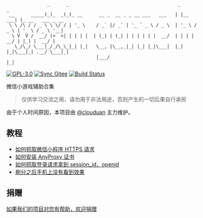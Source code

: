 ```
               _      _                                        _          _
 __      _____(_)_  _(_)_ __      __ _  __ _ _ __ ___   ___   | |__   ___| |_ __   ___ _ __
 \ \ /\ / / _ \ \ \/ / | '_ \    / _` |/ _` | '_ ` _ \ / _ \  | '_ \ / _ \ | '_ \ / _ \ '__|
  \ V  V /  __/ |>  <| | | | |  | (_| | (_| | | | | | |  __/  | | | |  __/ | |_) |  __/ |
   \_/\_/ \___|_/_/\_\_|_| |_|   \__, |\__,_|_| |_| |_|\___|  |_| |_|\___|_| .__/ \___|_|
                                 |___/                                     |_|
```

[![GPL-3.0](https://img.shields.io/badge/license-GPL--3.0-blue.svg)](LICENSE)
[![Sync Gitee](https://img.shields.io/badge/sync-gitee-green.svg)](https://gitee.com/game-helper/weixin-game-helper)
[![Build Status](https://travis-ci.org/game-helper/weixin.svg?branch=master)](https://travis-ci.org/game-helper/weixin)

微信小游戏辅助合集

> 仅供学习交流之用，请勿用于非法用途，否则产生的一切后果自行承担

由于个人时间原因，本项目由 [@clouduan](https://github.com/clouduan) 主力维护。

## 教程

- [如何抓取微信小程序 HTTPS 请求](https://github.com/game-helper/weixin/issues/6)
- [如何安装 AnyProxy 证书](https://github.com/game-helper/weixin/issues/7)
- [如何抓取登录请求拿到 session_id、openid](https://github.com/game-helper/weixin/issues/13)
- [刷分之后手机上没有看到效果](https://github.com/game-helper/weixin/issues/17)

## 捐赠

[如果我们的项目对您有帮助，欢迎捐赠](https://github.com/game-helper/donate)
